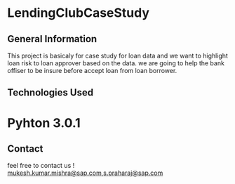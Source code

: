 # LendingClubCaseStudy

## General Information
This project is basicaly for case study for loan data and we want to highlight loan risk to loan approver based on the data.
we are going to help the bank offiser to be insure before accept loan from loan borrower.

## Technologies Used
 # Pyhton 3.0.1

## Contact
feel free to contact us !
mukesh.kumar.mishra@sap.com,s.praharaj@sap.com
